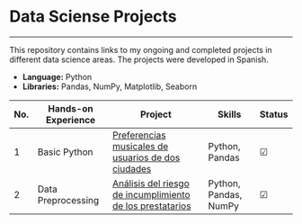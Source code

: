 # Data Sciense Projects
---
This repository contains links to my ongoing and completed projects in different data science areas. The projects were developed in Spanish.

- **Language:** Python
- **Libraries:** Pandas, NumPy, Matplotlib, Seaborn

| No. | Hands-on Experience | Project                      | Skills            | Status |
|-----|---------------------|------------------------------|-------------------|--------|
| 1   | Basic Python        | [Preferencias musicales de usuarios de dos ciudades](https://github.com/alex-o5/) | Python, Pandas | &#9745; |
| 2   | Data Preprocessing  | [Análisis del riesgo de incumplimiento de los prestatarios](https://github.com/alex-o5/) | Python, Pandas, NumPy | &#9745; |
